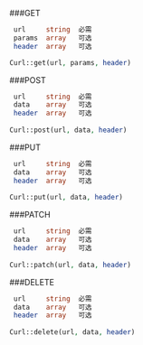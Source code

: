 ###GET
```php
 url     string  必需
 params  array   可选 
 header  array   可选 

Curl::get(url, params, header)
```
###POST
```php
 url     string  必需
 data    array   可选 
 header  array   可选
 
Curl::post(url, data, header)
```
###PUT
```php
 url     string  必需
 data    array   可选 
 header  array   可选
 
Curl::put(url, data, header)
```
###PATCH
```php
 url     string  必需
 data    array   可选 
 header  array   可选
 
Curl::patch(url, data, header)
```
###DELETE
```php
 url     string  必需
 data    array   可选 
 header  array   可选
 
Curl::delete(url, data, header)
```